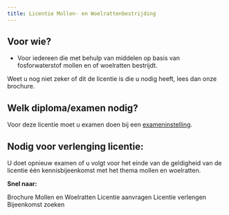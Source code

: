 ```yaml
---
title: Licentie Mollen- en Woelrattenbestrijding
---
```

## Voor wie?

* Voor iedereen die met behulp van middelen op basis van fosforwaterstof mollen en of woelratten bestrijdt.

Weet u nog niet zeker of dit de licentie is die u nodig heeft, lees dan onze brochure.

## Welk diploma/examen nodig?

Voor deze licentie moet u examen doen bij een [exameninstelling](/wat-wij-doen/exameninstellingen).

## Nodig voor verlenging licentie:

U doet opnieuw examen of u volgt voor het einde van de geldigheid van de licentie één kennisbijeenkomst met het thema mollen en woelratten.

**Snel naar:**

<link-container>
<link-button to="/licenties/welke-licentie-heb-ik-nodig">Brochure Mollen en Woelratten</link-button>
<link-button to="/licenties/licentie-aanvragen">Licentie aanvragen</link-button>
<link-button to="/licenties/licentie-verlengen">Licentie verlengen</link-button>
<link-button to="https://administratie.erkenningen.nl/Default.aspx?tabid=132#/bijeenkomsten-zoeken/op-locatie?certificeringId=308794&competentieId=4">Bijeenkomst zoeken</link-button>
</link-container>
